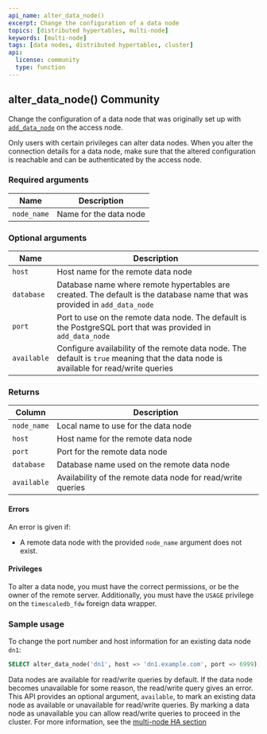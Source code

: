 ```yaml
---
api_name: alter_data_node()
excerpt: Change the configuration of a data node
topics: [distributed hypertables, multi-node]
keywords: [multi-node]
tags: [data nodes, distributed hypertables, cluster]
api:
  license: community
  type: function
---
```


## alter_data_node() <tag type="community">Community</tag>

Change the configuration of a data node that was originally set up with
[`add_data_node`][add_data_node] on the access node.

Only users with certain privileges can alter data nodes. When you alter
the connection details for a data node, make sure that the altered
configuration is reachable and can be authenticated by the access node.

### Required arguments

|Name|Description|
|-|-|
|`node_name`|Name for the data node|

### Optional arguments

|Name|Description|
|-|-|
|`host`|Host name for the remote data node|
|`database`|Database name where remote hypertables are created. The default is the database name that was provided in `add_data_node`|
|`port`|Port to use on the remote data node. The default is the PostgreSQL port that was provided in `add_data_node`|
|`available`|Configure availability of the remote data node. The default is `true` meaning that the data node is available for read/write queries|

### Returns

|Column|Description|
|-|-|
|`node_name`|Local name to use for the data node|
|`host`|Host name for the remote data node|
|`port`|Port for the remote data node|
|`database`|Database name used on the remote data node|
|`available`|Availability of the remote data node for read/write queries|

#### Errors

An error is given if:

*   A remote data node with the provided `node_name` argument does not exist.

#### Privileges

To alter a data node, you must have the correct permissions, or be the owner of the remote server.
Additionally, you must have the `USAGE` privilege on the `timescaledb_fdw` foreign data
wrapper.

### Sample usage

To change the port number and host information for an existing data node `dn1`:

```sql
SELECT alter_data_node('dn1', host => 'dn1.example.com', port => 6999);
```

Data nodes are available for read/write queries by default. If the data node
becomes unavailable for some reason, the read/write query gives an error. This
API provides an optional argument, `available`, to mark an existing data node
as available or unavailable for read/write queries. By marking a data node as
unavailable you can allow read/write queries to proceed in the cluster. For
more information, see the [multi-node HA section][multi-node-ha]

[add_data_node]: /api/:currentVersion:/distributed-hypertables/add_data_node/
[multi-node-ha]: /timescaledb/:currentVersion:/how-to-guides/multinode-timescaledb/multinode-ha/#node-failures

